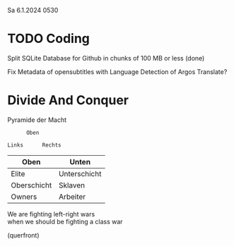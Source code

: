 Sa 6.1.2024 0530

# TODO Coding

Split SQLite Database for Github
in chunks of 100 MB or less
(done)

Fix Metadata of opensubtitles
with Language Detection
of Argos Translate?

# Divide And Conquer

Pyramide der Macht

```
      Oben

Links      Rechts
```

Oben | Unten
---|---
Elite | Unterschicht
Oberschicht | Sklaven
Owners | Arbeiter

We are fighting left-right wars  
when we should be fighting a class war

(querfront)
